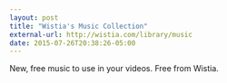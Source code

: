 ```yaml
---
layout: post
title: "Wistia's Music Collection"
external-url: http://wistia.com/library/music
date: 2015-07-26T20:38:26-05:00
---
```


New, free music to use in your videos. Free from Wistia.
